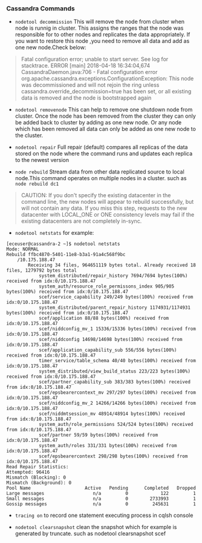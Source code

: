 ### Cassandra Commands

- `nodetool decommission`  This will remove the node from cluster when node is runnig in cluster.
This assigns the ranges that the node was responsible for to other nodes and replicates the data appropriately.
If you want to restore this node ,you need to remove all data and add as one new node.Check below:

>Fatal configuration error; unable to start server.  See log for stacktrace.
>ERROR [main] 2018-04-18 16:34:04,674 CassandraDaemon.java:706 - Fatal configuration error
>org.apache.cassandra.exceptions.ConfigurationException: This node was decommissioned and will not rejoin the ring unless cassandra.override_decommission=true has been set, or all existing data is removed and the node is bootstrapped again


- `nodetool removenode` This can help to remove one shutdown node from cluster.
Once the node has been removed from the cluster they can only be added back to cluster by adding as one new node.
Or any node which has been removed all data can only be added as one new node to the cluster.


- `nodetool repair`
Full repair (default) compares all replicas of the data stored on the node where the command runs and updates each replica to the newest version

- `node rebuild`  Stream data from other data replicated source to local node.This command operates on multiple nodes in a cluster.
such as `node rebuild dc1` 


>CAUTION:
>If you don't specify the existing datacenter in the command line, the new nodes will appear to rebuild successfully, but will not contain any data.
>If you miss this step, requests to the new datacenter with LOCAL_ONE or ONE consistency levels may fail if the existing datacenters are not completely in-sync.




- `nodetool netstats`
for example:
```
[eceuser@cassandra-2 ~]$ nodetool netstats
Mode: NORMAL
Rebuild ffbc4870-5401-11e8-b3a1-91a4c568f9bc
    /10.175.188.47
        Receiving 34 files, 964651119 bytes total. Already received 18 files, 1279792 bytes total
            system_distributed/repair_history 7694/7694 bytes(100%) received from idx:0/10.175.188.47
            system_auth/resource_role_permissons_index 905/905 bytes(100%) received from idx:0/10.175.188.47
            scef/service_capability 249/249 bytes(100%) received from idx:0/10.175.188.47
            system_distributed/parent_repair_history 1174931/1174931 bytes(100%) received from idx:0/10.175.188.47
            scef/application 88/88 bytes(100%) received from idx:0/10.175.188.47
            scef/niddconfig_mv_1 15336/15336 bytes(100%) received from idx:0/10.175.188.47
            scef/niddconfig 14698/14698 bytes(100%) received from idx:0/10.175.188.47
            scef/application_capability_sub 556/556 bytes(100%) received from idx:0/10.175.188.47
            timer_service/table_schema 40/40 bytes(100%) received from idx:0/10.175.188.47
            system_distributed/view_build_status 223/223 bytes(100%) received from idx:0/10.175.188.47
            scef/partner_capability_sub 383/383 bytes(100%) received from idx:0/10.175.188.47
            scef/epsbearercontext_mv 297/297 bytes(100%) received from idx:0/10.175.188.47
            scef/niddconfig_mv_2 14266/14266 bytes(100%) received from idx:0/10.175.188.47
            scef/niddmtsession_mv 48914/48914 bytes(100%) received from idx:0/10.175.188.47
            system_auth/role_permissions 524/524 bytes(100%) received from idx:0/10.175.188.47
            scef/partner 59/59 bytes(100%) received from idx:0/10.175.188.47
            system_auth/roles 331/331 bytes(100%) received from idx:0/10.175.188.47
            scef/epsbearercontext 298/298 bytes(100%) received from idx:0/10.175.188.47
Read Repair Statistics:
Attempted: 96416
Mismatch (Blocking): 0
Mismatch (Background): 0
Pool Name                    Active   Pending      Completed   Dropped
Large messages                  n/a         0            122         1
Small messages                  n/a         0        2733993         1
Gossip messages                 n/a         0         245631         1
```

- `tracing on` to record one statement executing process in cqlsh console

- `nodetool clearsnapshot`  clean the snapshot which for example is generated by truncate.
    such as nodetool clearsnapshot scef



